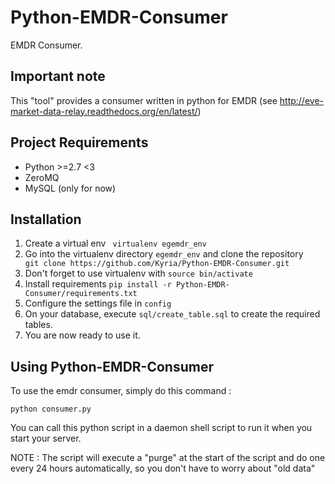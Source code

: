 Python-EMDR-Consumer
=====================

EMDR Consumer.

Important note
--------------

This "tool" provides a consumer written in python for EMDR (see http://eve-market-data-relay.readthedocs.org/en/latest/)

Project Requirements
--------------------
- Python >=2.7 <3 
- ZeroMQ
- MySQL (only for now)


Installation
------------

1. Create a virtual env ``` virtualenv egemdr_env```
2. Go into the virtualenv directory ```egemdr_env``` and clone the repository  ```  git clone https://github.com/Kyria/Python-EMDR-Consumer.git``` 
3. Don't forget to use virtualenv with ``` source bin/activate ```
3. Install requirements ``` pip install -r Python-EMDR-Consumer/requirements.txt ``` 
4. Configure the settings file in ```config```
5. On your database, execute ```sql/create_table.sql``` to create the required tables.
6. You are now ready to use it.


Using Python-EMDR-Consumer
-------------

To use the emdr consumer, simply do this command : 
```
python consumer.py
```

You can call this python script in a daemon shell script to run it when you start your server. 

NOTE : The script will execute a "purge" at the start of the script and do one every 24 hours automatically, so you don't have to worry about "old data"
